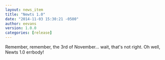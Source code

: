 ```yaml
---
layout: news_item
title: "Newts 1.0"
date: "2014-11-03 15:30:21 -0500"
author: eevans
version: 1.0.0
categories: [release]
---
```


Remember, remember, the 3rd of November... wait, that's not right.  Oh well, Newts 1.0 errbody!

